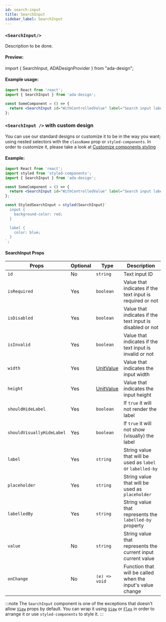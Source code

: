 ```yaml
---
id: search-input
title: SearchInput
sidebar_label: SearchInput
---
```


### `<SearchInput/>`

Description to be done.

#### Preview:

import { SearchInput, ADADesignProvider } from "ada-design";

<ADADesignProvider isEnabled={false}>
  <SearchInput
    id="WithControlledValue"
    label="Search input label"
    placeholder="Search input placeholder"
  />
</ADADesignProvider>

#### Example usage:

```jsx
import React from 'react';
import { SearchInput } from 'ada-design';

const SomeComponent = () => {
  return <SearchInput id="WithControlledValue" label="Search input label" placeholder="Search input placeholder" />;
};
```

### `<SearchInput />` with custom design

You can use our standard designs or customize it to be in the way you want; using nested selectors with the `className` prop or `styled-components`. In order to customize it, please take a look at [Customize components styling](../advanced/customize-component-styling)

#### Example:

```jsx
import React from 'react';
import styled from 'styled-components';
import { SearchInput } from 'ada-design';

const SomeComponent = () => {
  return <SearchInput id="WithControlledValue" label="Search input label" placeholder="Search input placeholder" />;
};

const StyledSearchInput = styled(SearchInput)`
  input {
    background-color: red;
  }

  label {
    color: blue;
  }
`;
```

#### SearchInput Props

| Props                     | Optional | Type                          | Description                                                  |
| ------------------------- | -------- | ----------------------------- | ------------------------------------------------------------ |
| `id`                      | No       | `string`                      | Text input ID                                                |
| `isRequired`              | Yes      | `boolean`                     | Value that indicates if the text input is required or not    |
| `isDisabled`              | Yes      | `boolean`                     | Value that indicates if the text input is disabled or not    |
| `isInvalid`               | Yes      | `boolean`                     | Value that indicates if the text input is invalid or not     |
| `width`                   | Yes      | [UnitValue](types/unit-value) | Value that indicates the input width                         |
| `height`                  | Yes      | [UnitValue](types/unit-value) | Value that indicates the input height                        |
| `shouldHideLabel`         | Yes      | `boolean`                     | If `true` it will not render the label                       |
| `shouldVisuallyHideLabel` | Yes      | `boolean`                     | If `true` it will not show (visually) the label              |
| `label`                   | Yes      | `string`                      | String value that will be used as `label` or `labelled-by`   |
| `placeholder`             | Yes      | `string`                      | String value that will be used as `placeholder`              |
| `labelledBy`              | Yes      | `string`                      | String value that represents the `labelled-by` property      |
| `value`                   | No       | `string`                      | String value that represents the current input current value |
| `onChange`                | No       | `(e) => void`                 | Function that will be called when the input's value change   |

:::note
The `SearchInput` component is one of the exceptions that doesn't allow [`View`](view) props by default. You can wrap it using [`View`](view) or [`Flex`](flex) in order to arrange it or use `styled-components` to style it.
:::

